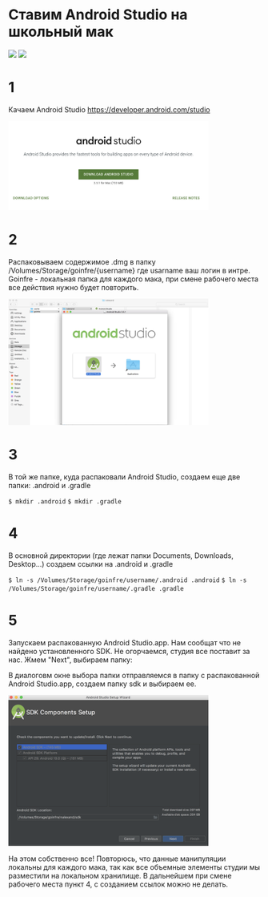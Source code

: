 # Ставим Android Studio на школьный мак
<img src="http://pngimg.com/uploads/android_logo/android_logo_PNG12.png" width="100">
<img src="https://applicant.21-school.ru/assets/school21-6c723596727df2f81ae438d54dbebc201a946c88bd5b78de4b2457bc695b59b0.svg" width="100">

# 1

Качаем Android Studio https://developer.android.com/studio

<img src="https://github.com/alxdthn/AndroidStudioForSchoolMac/blob/master/src/screen1.png" width="400">

# 2

Распаковываем содержимое .dmg в папку /Volumes/Storage/goinfre/{username} где usarname ваш логин в интре.
Goinfre - локальная папка для каждого мака, при смене рабочего места все действия нужно будет повторить.

<img src="https://github.com/alxdthn/AndroidStudioForSchoolMac/blob/master/src/screen2.png" width="400">

# 3

В той же папке, куда распаковали Android Studio, создаем еще две папки: .android и .gradle

`$ mkdir .android`
`$ mkdir .gradle`

# 4
В основной директории (где лежат папки Documents, Downloads, Desktop...) создаем ссылки на .android и .gradle

`$ ln -s /Volumes/Storage/goinfre/username/.android .android`
`$ ln -s /Volumes/Storage/goinfre/username/.gradle .gradle`

# 5

Запускаем распакованную Android Studio.app. Нам сообщат что не найдено установленного SDK.
Не огорчаемся, студия все поставит за нас. Жмем "Next", выбираем папку:

В диалоговм окне выбора папки отправляемся в папку с распакованной Android Studio.app, создаем папку sdk и выбираем ее.

<img src="https://github.com/alxdthn/AndroidStudioForSchoolMac/blob/master/src/screen3.png" width="400">

На этом собственно все! Повторюсь, что данные манипуляции локальны для каждого мака,
так как все объемные элементы студии мы разместили на локальном хранилище. В дальнейшем при смене рабочего места пункт 4, с созданием ссылок можно не делать.
